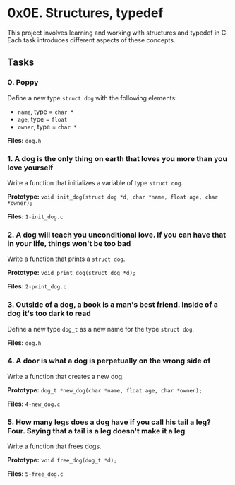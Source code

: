 # 0x0E. Structures, typedef

This project involves learning and working with structures and typedef in C. Each task introduces different aspects of these concepts.

## Tasks

### 0. Poppy
Define a new type `struct dog` with the following elements:
- `name`, type = `char *`
- `age`, type = `float`
- `owner`, type = `char *`

**Files:** `dog.h`

### 1. A dog is the only thing on earth that loves you more than you love yourself
Write a function that initializes a variable of type `struct dog`.

**Prototype:** `void init_dog(struct dog *d, char *name, float age, char *owner);`

**Files:** `1-init_dog.c`

### 2. A dog will teach you unconditional love. If you can have that in your life, things won't be too bad
Write a function that prints a `struct dog`.

**Prototype:** `void print_dog(struct dog *d);`

**Files:** `2-print_dog.c`

### 3. Outside of a dog, a book is a man's best friend. Inside of a dog it's too dark to read
Define a new type `dog_t` as a new name for the type `struct dog`.

**Files:** `dog.h`

### 4. A door is what a dog is perpetually on the wrong side of
Write a function that creates a new dog.

**Prototype:** `dog_t *new_dog(char *name, float age, char *owner);`

**Files:** `4-new_dog.c`

### 5. How many legs does a dog have if you call his tail a leg? Four. Saying that a tail is a leg doesn't make it a leg
Write a function that frees dogs.

**Prototype:** `void free_dog(dog_t *d);`

**Files:** `5-free_dog.c`

